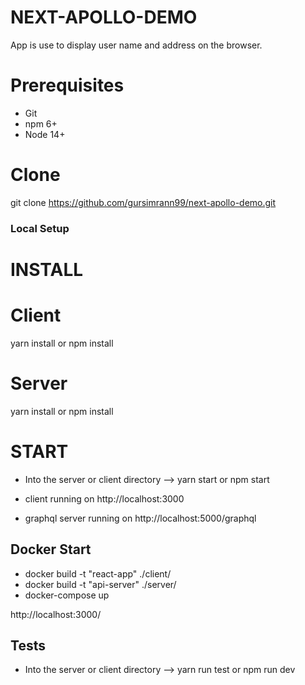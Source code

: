 # NEXT-APOLLO-DEMO

App is use to display user name and address on the browser.

# Prerequisites

- Git
- npm 6+
- Node 14+

# Clone

git clone https://github.com/gursimrann99/next-apollo-demo.git

### Local Setup

# INSTALL

# Client

yarn install or npm install

# Server

yarn install or npm install

# START

- Into the server or client directory
  --> yarn start or npm start

- client running on http://localhost:3000
- graphql server running on http://localhost:5000/graphql

## Docker Start

- docker build -t "react-app" ./client/
- docker build -t "api-server" ./server/
- docker-compose up

http://localhost:3000/

## Tests

- Into the server or client directory
  --> yarn run test or npm run dev
